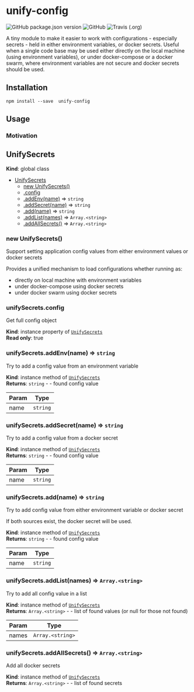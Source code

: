 # unify-config

![GitHub package.json version](https://img.shields.io/github/package-json/v/sjmallon/unify-config)
![GitHub](https://img.shields.io/github/license/sjmallon/unify-config)
![Travis (.org)](https://img.shields.io/travis/sjmallon/unify-config)

A tiny module to make it easier to work with configurations - especially secrets - held in either environment variables, or docker secrets. Useful when a single code base may be used either directly on the local machine (using environment variables), or under docker-compose or a docker swarm, where environment variables are not secure and docker secrets should be used.

## Installation

```
npm install --save  unify-config
```

## Usage

### Motivation

<a name="UnifySecrets"></a>

## UnifySecrets

**Kind**: global class

- [UnifySecrets](#UnifySecrets)
  - [new UnifySecrets()](#new_UnifySecrets_new)
  - [.config](#UnifySecrets+config)
  - [.addEnv(name)](#UnifySecrets+addEnv) ⇒ <code>string</code>
  - [.addSecret(name)](#UnifySecrets+addSecret) ⇒ <code>string</code>
  - [.add(name)](#UnifySecrets+add) ⇒ <code>string</code>
  - [.addList(names)](#UnifySecrets+addList) ⇒ <code>Array.&lt;string&gt;</code>
  - [.addAllSecrets()](#UnifySecrets+addAllSecrets) ⇒ <code>Array.&lt;string&gt;</code>

<a name="new_UnifySecrets_new"></a>

### new UnifySecrets()

Support setting application config values from either environment values or docker secrets

Provides a unified mechanism to load configurations whether running as:

- directly on local machine with environment variables
- under docker-compose using docker secrets
- under docker swarm using docker secrets

<a name="UnifySecrets+config"></a>

### unifySecrets.config

Get full config object

**Kind**: instance property of [<code>UnifySecrets</code>](#UnifySecrets)  
**Read only**: true  
<a name="UnifySecrets+addEnv"></a>

### unifySecrets.addEnv(name) ⇒ <code>string</code>

Try to add a config value from an environment variable

**Kind**: instance method of [<code>UnifySecrets</code>](#UnifySecrets)  
**Returns**: <code>string</code> - - found config value

| Param | Type                |
| ----- | ------------------- |
| name  | <code>string</code> |

<a name="UnifySecrets+addSecret"></a>

### unifySecrets.addSecret(name) ⇒ <code>string</code>

Try to add a config value from a docker secret

**Kind**: instance method of [<code>UnifySecrets</code>](#UnifySecrets)  
**Returns**: <code>string</code> - - found config value

| Param | Type                |
| ----- | ------------------- |
| name  | <code>string</code> |

<a name="UnifySecrets+add"></a>

### unifySecrets.add(name) ⇒ <code>string</code>

Try to add config value from either environment variable or docker secret

If both sources exist, the docker secret will be used.

**Kind**: instance method of [<code>UnifySecrets</code>](#UnifySecrets)  
**Returns**: <code>string</code> - - found config value

| Param | Type                |
| ----- | ------------------- |
| name  | <code>string</code> |

<a name="UnifySecrets+addList"></a>

### unifySecrets.addList(names) ⇒ <code>Array.&lt;string&gt;</code>

Try to add all config value in a list

**Kind**: instance method of [<code>UnifySecrets</code>](#UnifySecrets)  
**Returns**: <code>Array.&lt;string&gt;</code> - - list of found values (or null for those not found)

| Param | Type                              |
| ----- | --------------------------------- |
| names | <code>Array.&lt;string&gt;</code> |

<a name="UnifySecrets+addAllSecrets"></a>

### unifySecrets.addAllSecrets() ⇒ <code>Array.&lt;string&gt;</code>

Add all docker secrets

**Kind**: instance method of [<code>UnifySecrets</code>](#UnifySecrets)  
**Returns**: <code>Array.&lt;string&gt;</code> - - list of found secrets
